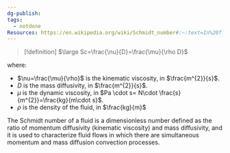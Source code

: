 ```yaml
---
dg-publish: 
tags:
  - notdone
Resources: https://en.wikipedia.org/wiki/Schmidt_number#:~:text=In%20fluid%20dynamics%2C%20the%20Schmidt,and%20mass%20diffusion%20convection%20processes.
---
```

>[!definition]
>$\large Sc=\frac{\nu}{D}=\frac{\mu}{\rho D}$

where:
- $\nu=\frac{\mu}{\rho}$ is the kinematic viscosity, in $\frac{m^{2}}{s}$.
- $D$ is the mass diffusivity, in $\frac{m^{2}}{s}$.
- $\mu$ is the dynamic viscosity, in $Pa \cdot s= N\cdot \frac{s}{m^{2}}=\frac{kg}{m\cdot s}$.
- $\rho$ is the density of the fluid, in $\frac{kg}{m}$

The Schmidt number of a fluid is a dimensionless number defined as the ratio of momentum diffusivity (kinematic viscosity) and mass diffusivity, and it is used to characterize fluid flows in which there are simultaneous momentum and mass diffusion convection processes.